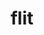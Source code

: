 ---
title: "flit"
layout: cache
categories: [package, develop]
meta: {"versions": ["2.1.0"], "compilers": ["cce@=15.0.1", "gcc@=11.4.0", "gcc@=9.4.0", "oneapi@=2023.2.0", "oneapi@=2023.2.1"], "oss": ["rhel8", "ubuntu20.04"], "platforms": ["linux"], "targets": ["aarch64", "neoverse_v1", "ppc64le", "x86_64_v3", "zen4"], "stacks": ["e4s", "e4s-arm", "e4s-cray-rhel", "e4s-neoverse_v1", "e4s-oneapi", "e4s-power", "root"], "num_specs": 35, "num_specs_by_stack": {"e4s-cray-rhel": 5, "root": 35, "e4s-arm": 6, "e4s-neoverse_v1": 3, "e4s-power": 7, "e4s": 7, "e4s-oneapi": 7}}
spec_details: [{"hash": "5ap3stye46tvcy7shdtkgfm7zo2yqrom", "compiler": "cce@=15.0.1", "versions": ["2.1.0"], "os": "rhel8", "platform": "linux", "target": "zen4", "variants": ["build_system=makefile"], "stacks": ["e4s-cray-rhel", "root"], "size": "-", "tarball": "https://binaries.spack.io/develop/build_cache/linux-rhel8-zen4/cce-15.0.1/flit-2.1.0/linux-rhel8-zen4-cce-15.0.1-flit-2.1.0-5ap3stye46tvcy7shdtkgfm7zo2yqrom.spack"}, {"hash": "2sz4yimxxooxl4tzhtxbvaca4aichnvp", "compiler": "cce@=15.0.1", "versions": ["2.1.0"], "os": "rhel8", "platform": "linux", "target": "zen4", "variants": ["build_system=makefile"], "stacks": ["e4s-cray-rhel", "root"], "size": "-", "tarball": "https://binaries.spack.io/develop/build_cache/linux-rhel8-zen4/cce-15.0.1/flit-2.1.0/linux-rhel8-zen4-cce-15.0.1-flit-2.1.0-2sz4yimxxooxl4tzhtxbvaca4aichnvp.spack"}, {"hash": "3nvhui7fbsqnkjiofykrwolxgn3th2vl", "compiler": "cce@=15.0.1", "versions": ["2.1.0"], "os": "rhel8", "platform": "linux", "target": "zen4", "variants": ["build_system=makefile"], "stacks": ["e4s-cray-rhel", "root"], "size": "-", "tarball": "https://binaries.spack.io/develop/build_cache/linux-rhel8-zen4/cce-15.0.1/flit-2.1.0/linux-rhel8-zen4-cce-15.0.1-flit-2.1.0-3nvhui7fbsqnkjiofykrwolxgn3th2vl.spack"}, {"hash": "vdlbzafr6k7noeuehp7qhueidmkjhevj", "compiler": "cce@=15.0.1", "versions": ["2.1.0"], "os": "rhel8", "platform": "linux", "target": "zen4", "variants": ["build_system=makefile"], "stacks": ["e4s-cray-rhel", "root"], "size": "-", "tarball": "https://binaries.spack.io/develop/build_cache/linux-rhel8-zen4/cce-15.0.1/flit-2.1.0/linux-rhel8-zen4-cce-15.0.1-flit-2.1.0-vdlbzafr6k7noeuehp7qhueidmkjhevj.spack"}, {"hash": "62k7i6wezy3lziegm2nue5t2gnhdslkb", "compiler": "cce@=15.0.1", "versions": ["2.1.0"], "os": "rhel8", "platform": "linux", "target": "zen4", "variants": ["build_system=makefile"], "stacks": ["e4s-cray-rhel", "root"], "size": "-", "tarball": "https://binaries.spack.io/develop/build_cache/linux-rhel8-zen4/cce-15.0.1/flit-2.1.0/linux-rhel8-zen4-cce-15.0.1-flit-2.1.0-62k7i6wezy3lziegm2nue5t2gnhdslkb.spack"}, {"hash": "dkymctkt36s6py3iw5cfpqx6d64bwgw3", "compiler": "gcc@=11.4.0", "versions": ["2.1.0"], "os": "ubuntu20.04", "platform": "linux", "target": "aarch64", "variants": ["build_system=makefile"], "stacks": ["e4s-arm", "root"], "size": "-", "tarball": "https://binaries.spack.io/develop/build_cache/linux-ubuntu20.04-aarch64/gcc-11.4.0/flit-2.1.0/linux-ubuntu20.04-aarch64-gcc-11.4.0-flit-2.1.0-dkymctkt36s6py3iw5cfpqx6d64bwgw3.spack"}, {"hash": "mdoqi2cq5xfyih3oex3526sswqwqvmv2", "compiler": "gcc@=11.4.0", "versions": ["2.1.0"], "os": "ubuntu20.04", "platform": "linux", "target": "aarch64", "variants": ["build_system=makefile"], "stacks": ["e4s-arm", "root"], "size": "-", "tarball": "https://binaries.spack.io/develop/build_cache/linux-ubuntu20.04-aarch64/gcc-11.4.0/flit-2.1.0/linux-ubuntu20.04-aarch64-gcc-11.4.0-flit-2.1.0-mdoqi2cq5xfyih3oex3526sswqwqvmv2.spack"}, {"hash": "k64qide3qsymiv2c3x5czldvgnbdagbl", "compiler": "gcc@=11.4.0", "versions": ["2.1.0"], "os": "ubuntu20.04", "platform": "linux", "target": "aarch64", "variants": ["build_system=makefile"], "stacks": ["e4s-arm", "root"], "size": "-", "tarball": "https://binaries.spack.io/develop/build_cache/linux-ubuntu20.04-aarch64/gcc-11.4.0/flit-2.1.0/linux-ubuntu20.04-aarch64-gcc-11.4.0-flit-2.1.0-k64qide3qsymiv2c3x5czldvgnbdagbl.spack"}, {"hash": "xu5po6t7t6uemy3bzjbpjwcipej5mmmu", "compiler": "gcc@=11.4.0", "versions": ["2.1.0"], "os": "ubuntu20.04", "platform": "linux", "target": "aarch64", "variants": ["build_system=makefile"], "stacks": ["e4s-arm", "root"], "size": "-", "tarball": "https://binaries.spack.io/develop/build_cache/linux-ubuntu20.04-aarch64/gcc-11.4.0/flit-2.1.0/linux-ubuntu20.04-aarch64-gcc-11.4.0-flit-2.1.0-xu5po6t7t6uemy3bzjbpjwcipej5mmmu.spack"}, {"hash": "sn5ugygsne6k2qojsgdblcpa5gxnzhiv", "compiler": "gcc@=11.4.0", "versions": ["2.1.0"], "os": "ubuntu20.04", "platform": "linux", "target": "aarch64", "variants": ["build_system=makefile"], "stacks": ["e4s-arm", "root"], "size": "-", "tarball": "https://binaries.spack.io/develop/build_cache/linux-ubuntu20.04-aarch64/gcc-11.4.0/flit-2.1.0/linux-ubuntu20.04-aarch64-gcc-11.4.0-flit-2.1.0-sn5ugygsne6k2qojsgdblcpa5gxnzhiv.spack"}, {"hash": "pzceigzbcmrez4t6fnymgw2gad5uft6g", "compiler": "gcc@=11.4.0", "versions": ["2.1.0"], "os": "ubuntu20.04", "platform": "linux", "target": "aarch64", "variants": ["build_system=makefile"], "stacks": ["e4s-arm", "root"], "size": "-", "tarball": "https://binaries.spack.io/develop/build_cache/linux-ubuntu20.04-aarch64/gcc-11.4.0/flit-2.1.0/linux-ubuntu20.04-aarch64-gcc-11.4.0-flit-2.1.0-pzceigzbcmrez4t6fnymgw2gad5uft6g.spack"}, {"hash": "2zbcv6ulg76zdvx7rp2va7qx3t2wn2nl", "compiler": "gcc@=11.4.0", "versions": ["2.1.0"], "os": "ubuntu20.04", "platform": "linux", "target": "neoverse_v1", "variants": ["build_system=makefile"], "stacks": ["e4s-neoverse_v1", "root"], "size": "-", "tarball": "https://binaries.spack.io/develop/build_cache/linux-ubuntu20.04-neoverse_v1/gcc-11.4.0/flit-2.1.0/linux-ubuntu20.04-neoverse_v1-gcc-11.4.0-flit-2.1.0-2zbcv6ulg76zdvx7rp2va7qx3t2wn2nl.spack"}, {"hash": "n74qbe5evenzpxwfst5rrnqm7cppczmc", "compiler": "gcc@=11.4.0", "versions": ["2.1.0"], "os": "ubuntu20.04", "platform": "linux", "target": "neoverse_v1", "variants": ["build_system=makefile"], "stacks": ["e4s-neoverse_v1", "root"], "size": "-", "tarball": "https://binaries.spack.io/develop/build_cache/linux-ubuntu20.04-neoverse_v1/gcc-11.4.0/flit-2.1.0/linux-ubuntu20.04-neoverse_v1-gcc-11.4.0-flit-2.1.0-n74qbe5evenzpxwfst5rrnqm7cppczmc.spack"}, {"hash": "ij5mw2rplis4poqtrt2fmeogm4xisvam", "compiler": "gcc@=11.4.0", "versions": ["2.1.0"], "os": "ubuntu20.04", "platform": "linux", "target": "neoverse_v1", "variants": ["build_system=makefile"], "stacks": ["e4s-neoverse_v1", "root"], "size": "-", "tarball": "https://binaries.spack.io/develop/build_cache/linux-ubuntu20.04-neoverse_v1/gcc-11.4.0/flit-2.1.0/linux-ubuntu20.04-neoverse_v1-gcc-11.4.0-flit-2.1.0-ij5mw2rplis4poqtrt2fmeogm4xisvam.spack"}, {"hash": "74k2fln5y4kw6632kll2ielduwwmminy", "compiler": "gcc@=9.4.0", "versions": ["2.1.0"], "os": "ubuntu20.04", "platform": "linux", "target": "ppc64le", "variants": ["build_system=makefile"], "stacks": ["e4s-power", "root"], "size": "-", "tarball": "https://binaries.spack.io/develop/build_cache/linux-ubuntu20.04-ppc64le/gcc-9.4.0/flit-2.1.0/linux-ubuntu20.04-ppc64le-gcc-9.4.0-flit-2.1.0-74k2fln5y4kw6632kll2ielduwwmminy.spack"}, {"hash": "cgstkr3tgkncblvrhtjkkibjprs4unnv", "compiler": "gcc@=9.4.0", "versions": ["2.1.0"], "os": "ubuntu20.04", "platform": "linux", "target": "ppc64le", "variants": ["build_system=makefile"], "stacks": ["e4s-power", "root"], "size": "-", "tarball": "https://binaries.spack.io/develop/build_cache/linux-ubuntu20.04-ppc64le/gcc-9.4.0/flit-2.1.0/linux-ubuntu20.04-ppc64le-gcc-9.4.0-flit-2.1.0-cgstkr3tgkncblvrhtjkkibjprs4unnv.spack"}, {"hash": "qzz4paatdoj4es2x6l7cvh5k6rupmtrh", "compiler": "gcc@=9.4.0", "versions": ["2.1.0"], "os": "ubuntu20.04", "platform": "linux", "target": "ppc64le", "variants": ["build_system=makefile"], "stacks": ["e4s-power", "root"], "size": "-", "tarball": "https://binaries.spack.io/develop/build_cache/linux-ubuntu20.04-ppc64le/gcc-9.4.0/flit-2.1.0/linux-ubuntu20.04-ppc64le-gcc-9.4.0-flit-2.1.0-qzz4paatdoj4es2x6l7cvh5k6rupmtrh.spack"}, {"hash": "rckpwefy6kzj3rp3533lebrmcnboiuml", "compiler": "gcc@=9.4.0", "versions": ["2.1.0"], "os": "ubuntu20.04", "platform": "linux", "target": "ppc64le", "variants": ["build_system=makefile"], "stacks": ["e4s-power", "root"], "size": "-", "tarball": "https://binaries.spack.io/develop/build_cache/linux-ubuntu20.04-ppc64le/gcc-9.4.0/flit-2.1.0/linux-ubuntu20.04-ppc64le-gcc-9.4.0-flit-2.1.0-rckpwefy6kzj3rp3533lebrmcnboiuml.spack"}, {"hash": "rdo6ysfu5zki7mm3xlnet3a7yud7mbuv", "compiler": "gcc@=9.4.0", "versions": ["2.1.0"], "os": "ubuntu20.04", "platform": "linux", "target": "ppc64le", "variants": ["build_system=makefile"], "stacks": ["e4s-power", "root"], "size": "-", "tarball": "https://binaries.spack.io/develop/build_cache/linux-ubuntu20.04-ppc64le/gcc-9.4.0/flit-2.1.0/linux-ubuntu20.04-ppc64le-gcc-9.4.0-flit-2.1.0-rdo6ysfu5zki7mm3xlnet3a7yud7mbuv.spack"}, {"hash": "m75y24fjvdvjuv2ertbsvlzteb3ery6o", "compiler": "gcc@=9.4.0", "versions": ["2.1.0"], "os": "ubuntu20.04", "platform": "linux", "target": "ppc64le", "variants": ["build_system=makefile"], "stacks": ["e4s-power", "root"], "size": "-", "tarball": "https://binaries.spack.io/develop/build_cache/linux-ubuntu20.04-ppc64le/gcc-9.4.0/flit-2.1.0/linux-ubuntu20.04-ppc64le-gcc-9.4.0-flit-2.1.0-m75y24fjvdvjuv2ertbsvlzteb3ery6o.spack"}, {"hash": "vswibplgretayxb6xtd7uka5dcqseaob", "compiler": "gcc@=9.4.0", "versions": ["2.1.0"], "os": "ubuntu20.04", "platform": "linux", "target": "ppc64le", "variants": ["build_system=makefile"], "stacks": ["e4s-power", "root"], "size": "-", "tarball": "https://binaries.spack.io/develop/build_cache/linux-ubuntu20.04-ppc64le/gcc-9.4.0/flit-2.1.0/linux-ubuntu20.04-ppc64le-gcc-9.4.0-flit-2.1.0-vswibplgretayxb6xtd7uka5dcqseaob.spack"}, {"hash": "7q2mqvdz2meehfgjefysdjwmch52cmba", "compiler": "gcc@=11.4.0", "versions": ["2.1.0"], "os": "ubuntu20.04", "platform": "linux", "target": "x86_64_v3", "variants": ["build_system=makefile"], "stacks": ["root", "e4s"], "size": "-", "tarball": "https://binaries.spack.io/develop/build_cache/linux-ubuntu20.04-x86_64_v3/gcc-11.4.0/flit-2.1.0/linux-ubuntu20.04-x86_64_v3-gcc-11.4.0-flit-2.1.0-7q2mqvdz2meehfgjefysdjwmch52cmba.spack"}, {"hash": "dihgyzkeumum3hkkcvf5gjv4ihs3qwcz", "compiler": "gcc@=11.4.0", "versions": ["2.1.0"], "os": "ubuntu20.04", "platform": "linux", "target": "x86_64_v3", "variants": ["build_system=makefile"], "stacks": ["root", "e4s"], "size": "-", "tarball": "https://binaries.spack.io/develop/build_cache/linux-ubuntu20.04-x86_64_v3/gcc-11.4.0/flit-2.1.0/linux-ubuntu20.04-x86_64_v3-gcc-11.4.0-flit-2.1.0-dihgyzkeumum3hkkcvf5gjv4ihs3qwcz.spack"}, {"hash": "sv7slbbxki6fpijugh3ynuhtmbpdqkxc", "compiler": "gcc@=11.4.0", "versions": ["2.1.0"], "os": "ubuntu20.04", "platform": "linux", "target": "x86_64_v3", "variants": ["build_system=makefile"], "stacks": ["root", "e4s"], "size": "-", "tarball": "https://binaries.spack.io/develop/build_cache/linux-ubuntu20.04-x86_64_v3/gcc-11.4.0/flit-2.1.0/linux-ubuntu20.04-x86_64_v3-gcc-11.4.0-flit-2.1.0-sv7slbbxki6fpijugh3ynuhtmbpdqkxc.spack"}, {"hash": "zbioaw6kn25iasp3hip6mjt62w3uksga", "compiler": "gcc@=11.4.0", "versions": ["2.1.0"], "os": "ubuntu20.04", "platform": "linux", "target": "x86_64_v3", "variants": ["build_system=makefile"], "stacks": ["root", "e4s"], "size": "-", "tarball": "https://binaries.spack.io/develop/build_cache/linux-ubuntu20.04-x86_64_v3/gcc-11.4.0/flit-2.1.0/linux-ubuntu20.04-x86_64_v3-gcc-11.4.0-flit-2.1.0-zbioaw6kn25iasp3hip6mjt62w3uksga.spack"}, {"hash": "x3kqctaly4kpxbudkxcrb7sv64xyzgv6", "compiler": "gcc@=11.4.0", "versions": ["2.1.0"], "os": "ubuntu20.04", "platform": "linux", "target": "x86_64_v3", "variants": ["build_system=makefile"], "stacks": ["root", "e4s"], "size": "-", "tarball": "https://binaries.spack.io/develop/build_cache/linux-ubuntu20.04-x86_64_v3/gcc-11.4.0/flit-2.1.0/linux-ubuntu20.04-x86_64_v3-gcc-11.4.0-flit-2.1.0-x3kqctaly4kpxbudkxcrb7sv64xyzgv6.spack"}, {"hash": "p26pmz75cdgqg5nfhboj2ghox5vbdvwy", "compiler": "gcc@=11.4.0", "versions": ["2.1.0"], "os": "ubuntu20.04", "platform": "linux", "target": "x86_64_v3", "variants": ["build_system=makefile"], "stacks": ["root", "e4s"], "size": "-", "tarball": "https://binaries.spack.io/develop/build_cache/linux-ubuntu20.04-x86_64_v3/gcc-11.4.0/flit-2.1.0/linux-ubuntu20.04-x86_64_v3-gcc-11.4.0-flit-2.1.0-p26pmz75cdgqg5nfhboj2ghox5vbdvwy.spack"}, {"hash": "i7fensms554bn7rkyhlxynqjuzwcodom", "compiler": "gcc@=11.4.0", "versions": ["2.1.0"], "os": "ubuntu20.04", "platform": "linux", "target": "x86_64_v3", "variants": ["build_system=makefile"], "stacks": ["root", "e4s"], "size": "-", "tarball": "https://binaries.spack.io/develop/build_cache/linux-ubuntu20.04-x86_64_v3/gcc-11.4.0/flit-2.1.0/linux-ubuntu20.04-x86_64_v3-gcc-11.4.0-flit-2.1.0-i7fensms554bn7rkyhlxynqjuzwcodom.spack"}, {"hash": "lxz46ko6lvle37xl22dms3ckszz4ckyd", "compiler": "oneapi@=2023.2.0", "versions": ["2.1.0"], "os": "ubuntu20.04", "platform": "linux", "target": "x86_64_v3", "variants": ["build_system=makefile"], "stacks": ["e4s-oneapi", "root"], "size": "-", "tarball": "https://binaries.spack.io/develop/build_cache/linux-ubuntu20.04-x86_64_v3/oneapi-2023.2.0/flit-2.1.0/linux-ubuntu20.04-x86_64_v3-oneapi-2023.2.0-flit-2.1.0-lxz46ko6lvle37xl22dms3ckszz4ckyd.spack"}, {"hash": "x6smmvcwad2idjpnxsgownfdqsu3fd3s", "compiler": "oneapi@=2023.2.1", "versions": ["2.1.0"], "os": "ubuntu20.04", "platform": "linux", "target": "x86_64_v3", "variants": ["build_system=makefile"], "stacks": ["e4s-oneapi", "root"], "size": "-", "tarball": "https://binaries.spack.io/develop/build_cache/linux-ubuntu20.04-x86_64_v3/oneapi-2023.2.1/flit-2.1.0/linux-ubuntu20.04-x86_64_v3-oneapi-2023.2.1-flit-2.1.0-x6smmvcwad2idjpnxsgownfdqsu3fd3s.spack"}, {"hash": "grek54wkgqyl25d2h3ekavnghoi7lg4w", "compiler": "oneapi@=2023.2.1", "versions": ["2.1.0"], "os": "ubuntu20.04", "platform": "linux", "target": "x86_64_v3", "variants": ["build_system=makefile"], "stacks": ["e4s-oneapi", "root"], "size": "-", "tarball": "https://binaries.spack.io/develop/build_cache/linux-ubuntu20.04-x86_64_v3/oneapi-2023.2.1/flit-2.1.0/linux-ubuntu20.04-x86_64_v3-oneapi-2023.2.1-flit-2.1.0-grek54wkgqyl25d2h3ekavnghoi7lg4w.spack"}, {"hash": "3ut3rdwgt7b5gfikfd7eleenfs3xvmlh", "compiler": "oneapi@=2023.2.1", "versions": ["2.1.0"], "os": "ubuntu20.04", "platform": "linux", "target": "x86_64_v3", "variants": ["build_system=makefile"], "stacks": ["e4s-oneapi", "root"], "size": "-", "tarball": "https://binaries.spack.io/develop/build_cache/linux-ubuntu20.04-x86_64_v3/oneapi-2023.2.1/flit-2.1.0/linux-ubuntu20.04-x86_64_v3-oneapi-2023.2.1-flit-2.1.0-3ut3rdwgt7b5gfikfd7eleenfs3xvmlh.spack"}, {"hash": "ayuwxlvjxi3vfnwjxmrjsfzqepp2hlqf", "compiler": "oneapi@=2023.2.1", "versions": ["2.1.0"], "os": "ubuntu20.04", "platform": "linux", "target": "x86_64_v3", "variants": ["build_system=makefile"], "stacks": ["e4s-oneapi", "root"], "size": "-", "tarball": "https://binaries.spack.io/develop/build_cache/linux-ubuntu20.04-x86_64_v3/oneapi-2023.2.1/flit-2.1.0/linux-ubuntu20.04-x86_64_v3-oneapi-2023.2.1-flit-2.1.0-ayuwxlvjxi3vfnwjxmrjsfzqepp2hlqf.spack"}, {"hash": "xbfaee4f7qnbc4bdxfwny6fhfmmyl6wd", "compiler": "oneapi@=2023.2.1", "versions": ["2.1.0"], "os": "ubuntu20.04", "platform": "linux", "target": "x86_64_v3", "variants": ["build_system=makefile"], "stacks": ["e4s-oneapi", "root"], "size": "-", "tarball": "https://binaries.spack.io/develop/build_cache/linux-ubuntu20.04-x86_64_v3/oneapi-2023.2.1/flit-2.1.0/linux-ubuntu20.04-x86_64_v3-oneapi-2023.2.1-flit-2.1.0-xbfaee4f7qnbc4bdxfwny6fhfmmyl6wd.spack"}, {"hash": "b6oicmqjkwecuohb35om6sl3bdal4sx3", "compiler": "oneapi@=2023.2.1", "versions": ["2.1.0"], "os": "ubuntu20.04", "platform": "linux", "target": "x86_64_v3", "variants": ["build_system=makefile"], "stacks": ["e4s-oneapi", "root"], "size": "-", "tarball": "https://binaries.spack.io/develop/build_cache/linux-ubuntu20.04-x86_64_v3/oneapi-2023.2.1/flit-2.1.0/linux-ubuntu20.04-x86_64_v3-oneapi-2023.2.1-flit-2.1.0-b6oicmqjkwecuohb35om6sl3bdal4sx3.spack"}]
---